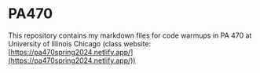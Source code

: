 # PA470

This repository contains my markdown files for code warmups in PA 470 at University of Illinois Chicago (class website: [https://pa470spring2024.netlify.app/](https://pa470spring2024.netlify.app/))